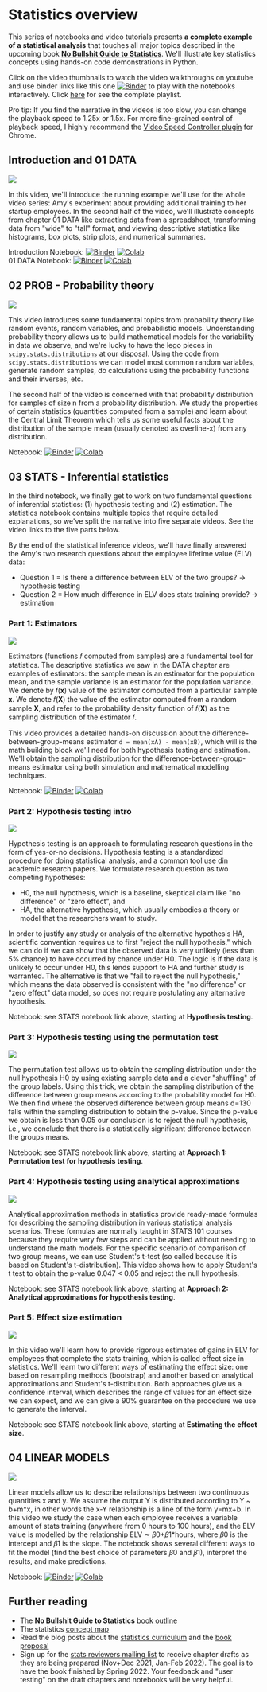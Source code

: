 # Statistics overview

This series of notebooks and video tutorials presents **a complete example of a statistical analysis** that touches all major topics described in the upcoming book [**No Bullshit Guide to Statistics**](https://docs.google.com/document/d/1fwep23-95U-w1QMPU31nOvUnUXE2X3s_Dbk5JuLlKAY/edit). We'll illustrate key statistics concepts using hands-on code demonstrations in Python.

Click on the video thumbnails to watch the video walkthroughs on youtube and use binder links like this one [![Binder](https://mybinder.org/badge_logo.svg)](https://mybinder.org/v2/gh/minireference/noBSstatsnotebooks/main?labpath=stats_overview%2F00_Introduction.ipynb) to play with the notebooks interactively. Click [here](https://www.youtube.com/playlist?list=PLGmu4KtWiH680gMQnSbSADBuLnoyBUVFg) for see the complete playlist.

Pro tip: If you find the narrative in the videos is too slow, you can change the playback speed to 1.25x or 1.5x. For more fine-grained control of playback speed, I highly recommend the [Video Speed Controller plugin](https://chrome.google.com/webstore/detail/video-speed-controller/nffaoalbilbmmfgbnbgppjihopabppdk) for Chrome.



## Introduction and 01 DATA

[![](https://img.youtube.com/vi/oXy-sZwkn9E/mqdefault.jpg)](https://www.youtube.com/watch?v=oXy-sZwkn9E)

In this video, we'll introduce the running example we'll use for the whole video series: Amy's experiment about providing additional training to her startup employees. In the second half of the video, we'll illustrate concepts from chapter 01 DATA like extracting data from a spreadsheet, transforming data from "wide" to "tall" format, and viewing descriptive statistics like histograms, box plots, strip plots, and numerical summaries.

Introduction Notebook: [![Binder](https://mybinder.org/badge_logo.svg)](https://mybinder.org/v2/gh/minireference/noBSstatsnotebooks/main?labpath=stats_overview%2F00_Introduction.ipynb) [![Colab](https://colab.research.google.com/assets/colab-badge.svg)](https://colab.research.google.com/github/minireference/noBSstatsnotebooks/blob/main/stats_overview/00_Introduction.ipynb)  
01 DATA Notebook: [![Binder](https://mybinder.org/badge_logo.svg)](https://mybinder.org/v2/gh/minireference/noBSstatsnotebooks/main?labpath=stats_overview%2F01_DATA.ipynb) [![Colab](https://colab.research.google.com/assets/colab-badge.svg)](https://colab.research.google.com/github/minireference/noBSstatsnotebooks/blob/main/stats_overview/01_DATA.ipynb)





## 02 PROB - Probability theory

[![](https://img.youtube.com/vi/qG9ouDAWmmU/mqdefault.jpg)](https://www.youtube.com/watch?v=qG9ouDAWmmU)

This video introduces some fundamental topics from probability theory like random events, random variables, and probabilistic models. Understanding probability theory allows us to build mathematical models for the variability in data we observe, and we're lucky to have the lego pieces in [`scipy.stats.distributions`](https://docs.scipy.org/doc/scipy/reference/stats.html#probability-distributions) at our disposal. Using the code from `scipy.stats.distributions` we can model most common random variables, generate random samples, do calculations using the probability functions and their inverses, etc.

The second half of the video is concerned with that probability distribution for samples of size n from a probability distribution. We study the properties of certain statistics (quantities computed from a sample) and learn about the Central Limit Theorem which tells us some useful facts about the distribution of the sample mean (usually denoted as overline-x) from any distribution.

Notebook: [![Binder](https://mybinder.org/badge_logo.svg)](https://mybinder.org/v2/gh/minireference/noBSstatsnotebooks/main?labpath=stats_overview%2F02_PROB.ipynb) [![Colab](https://colab.research.google.com/assets/colab-badge.svg)](https://colab.research.google.com/github/minireference/noBSstatsnotebooks/blob/main/stats_overview/02_PROB.ipynb)





## 03 STATS - Inferential statistics

In the third notebook, we finally get to work on two fundamental questions of inferential statistics: (1) hypothesis testing and (2) estimation. The statistics notebook contains multiple topics that require detailed explanations, so we've split the narrative into five separate videos. See the video links to the five parts below.

By the end of the statistical inference videos, we'll have finally answered the Amy's two research questions about the employee lifetime value (ELV) data:
- Question 1 = Is there a difference between ELV of the two groups? → hypothesis testing
- Question 2 = How much difference in ELV does stats training provide? → estimation



### Part 1: Estimators

[![](https://img.youtube.com/vi/DwjWJcA2Qss/mqdefault.jpg)](https://www.youtube.com/watch?v=DwjWJcA2Qss)

Estimators (functions 𝑓 computed from samples) are a fundamental tool for statistics. The descriptive statistics we saw in the DATA chapter are examples of estimators: the sample mean is an estimator for the population mean, and the sample variance is an estimator for the population variance. We denote by 𝑓(𝐱) value of the estimator computed from a particular sample 𝐱. We denote 𝑓(𝐗) the value of the estimator computed from a random sample 𝐗, and refer to the probability density function of 𝑓(𝐗) as the sampling distribution of the estimator 𝑓.

This video provides a detailed hands-on discussion about the difference-between-group-means estimator `d = mean(xA) - mean(xB)`, which will is the math building block we'll need for both hypothesis testing and estimation. We'll obtain the sampling distribution for the difference-between-group-means estimator using both simulation and mathematical modelling techniques.

Notebook: [![Binder](https://mybinder.org/badge_logo.svg)](https://mybinder.org/v2/gh/minireference/noBSstatsnotebooks/main?labpath=stats_overview%2F03_STATS.ipynb) [![Colab](https://colab.research.google.com/assets/colab-badge.svg)](https://colab.research.google.com/github/minireference/noBSstatsnotebooks/blob/main/stats_overview/03_STATS.ipynb)



### Part 2: Hypothesis testing intro

[![](https://img.youtube.com/vi/TxsoL1Tyzw8/mqdefault.jpg)](https://www.youtube.com/watch?v=TxsoL1Tyzw8)

Hypothesis testing is an approach to formulating research questions in the form of yes-or-no decisions. Hypothesis testing is a standardized procedure for doing statistical analysis, and a common tool use din academic research papers. We formulate research question as two competing hypotheses:
- H0, the null hypothesis, which is a baseline, skeptical claim like "no difference" or "zero effect", and
- HA, the alternative hypothesis, which usually embodies a theory or model that the researchers want to study.

In order to justify any study or analysis of the alternative hypothesis HA, scientific convention requires us to first "reject the null hypothesis," which we can do if we can show that the observed data is very unlikely (less than 5% chance) to have occurred by chance under H0. The logic is if the data is unlikely to occur under H0, this lends support to HA and further study is warranted. The alternative is that we "fail to reject the null hypothesis," which means the data observed is consistent with the "no difference" or "zero effect" data model, so does not require postulating any alternative hypothesis.

Notebook: see STATS notebook link above, starting at **Hypothesis testing**.



### Part 3: Hypothesis testing using the permutation test

[![](https://img.youtube.com/vi/ILa5yledRNA/mqdefault.jpg)](https://www.youtube.com/watch?v=ILa5yledRNA)

The permutation test allows us to obtain the sampling distribution under the null hypothesis H0 by using existing sample data and a clever "shuffling" of the group labels. Using this trick, we obtain the sampling distribution of the difference between group means according to the probability model for H0. We then find where the observed difference between group means d=130 falls within the sampling distribution to obtain the p-value. Since the p-value we obtain is less than 0.05 our conclusion is to reject the null hypothesis, i.e., we conclude that there is a statistically significant difference between the groups means.

Notebook: see STATS notebook link above, starting at **Approach 1: Permutation test for hypothesis testing**.



### Part 4: Hypothesis testing using analytical approximations

[![](https://img.youtube.com/vi/prCTLgkrlOg/mqdefault.jpg)](https://www.youtube.com/watch?v=prCTLgkrlOg)

Analytical approximation methods in statistics provide ready-made formulas for describing the sampling distribution in various statistical analysis scenarios. These formulas are normally taught in STATS 101 courses because they require very few steps and can be applied without needing to understand the math models. For the specific scenario of comparison of two group means, we can use Student's t-test (so called because it is based on Student's t-distribution). This video shows how to apply Student's t test to obtain the p-value 0.047 < 0.05 and reject the null hypothesis.

Notebook: see STATS notebook link above, starting at **Approach 2: Analytical approximations for hypothesis testing**.



### Part 5: Effect size estimation

[![](https://img.youtube.com/vi/iFmq8mlAIww/mqdefault.jpg)](https://www.youtube.com/watch?v=iFmq8mlAIww)

In this video we'll learn how to provide rigorous estimates of gains in ELV for employees that complete the stats training, which is called effect size in statistics. We'll learn two different ways of estimating the effect size: one based on resampling methods (bootstrap) and another based on analytical approximations and Student's t-distribution. Both approaches give us a confidence interval, which describes the range of values for an effect size we can expect, and we can give a 90% guarantee on the procedure we use to generate the interval.

Notebook: see STATS notebook link above, starting at **Estimating the effect size**.



## 04 LINEAR MODELS

[![](https://img.youtube.com/vi/1wMgKPwIfuI/mqdefault.jpg)](https://www.youtube.com/watch?v=1wMgKPwIfuI)

Linear models allow us to describe relationships between two continuous quantities x and y. We assume the output Y is distributed according to Y ~ b+m\*x, in other words the x-Y relationship is a line of the form y=mx+b. In this video we study the case when each employee receives a variable amount of stats training (anywhere from 0 hours to 100 hours), and the ELV value is modelled by the relationship ELV ∼ 𝛽0+𝛽1\*hours, where 𝛽0 is the intercept and 𝛽1 is the slope. The notebook shows several different ways to fit the model (find the best choice of parameters 𝛽0 and 𝛽1), interpret the results, and make predictions.

Notebook: [![Binder](https://mybinder.org/badge_logo.svg)](https://mybinder.org/v2/gh/minireference/noBSstatsnotebooks/main?labpath=stats_overview%2F04_LINEAR_MODELS.ipynb) [![Colab](https://colab.research.google.com/assets/colab-badge.svg)](https://colab.research.google.com/github/minireference/noBSstatsnotebooks/blob/main/stats_overview/04_LINEAR_MODELS.ipynb)





## Further reading

- The **No Bullshit Guide to Statistics** [book outline](https://docs.google.com/document/d/1fwep23-95U-w1QMPU31nOvUnUXE2X3s_Dbk5JuLlKAY/edit)
- The statistics [concept map](https://minireference.com/static/excerpts/noBSstats/conceptmaps/BookSubjectsOverview.pdf)
- Read the blog posts about the [statistics curriculum](https://minireference.com/blog/fixing-the-introductory-statistics-curriculum/) and the [book proposal](https://minireference.com/blog/no-bullshit-guide-to-statistics-progress-update/)
- Sign up for the [stats reviewers mailing list](https://confirmsubscription.com/h/t/A17516BF2FCB41B2) to receive chapter drafts as they are being prepared (Nov+Dec 2021, Jan-Feb 2022). The goal is to have the book finished by Spring 2022. Your feedback and "user testing" on the draft chapters and notebooks will be very helpful.

